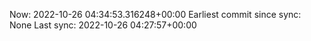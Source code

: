Now: 2022-10-26 04:34:53.316248+00:00 Earliest commit since sync: None Last sync: 2022-10-26 04:27:57+00:00
